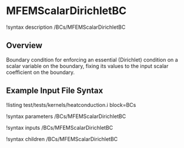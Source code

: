 # MFEMScalarDirichletBC

!syntax description /BCs/MFEMScalarDirichletBC

## Overview

Boundary condition for enforcing an essential (Dirichlet) condition on a scalar variable on the
boundary, fixing its values to the input scalar coefficient on the boundary.

## Example Input File Syntax

!listing test/tests/kernels/heatconduction.i block=BCs

!syntax parameters /BCs/MFEMScalarDirichletBC

!syntax inputs /BCs/MFEMScalarDirichletBC

!syntax children /BCs/MFEMScalarDirichletBC
